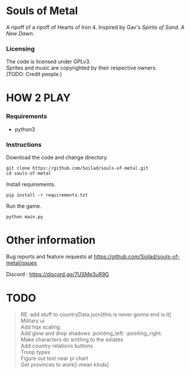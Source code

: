 # Souls of Metal

A ripoff of a ripoff of Hearts of Iron 4. Inspired by Gav's *Spirits of Sand: A 
New Dawn*.

### Licensing

The code is licensed under GPLv3.  
Sprites and music are copyrighted by their respective owners.  
(TODO: Credit people.)

# HOW 2 PLAY

### Requirements
- python3

### Instructions

Download the code and change directory.

```
git clone https://github.com/Soilad/souls-of-metal.git  
cd souls-of-metal
```

Install requirements.

```
pip install -r requirements.txt
```

Run the game.

```
python main.py
```

# Other information

Bug reports and feature requests at https://github.com/Soilad/souls-of-metal/issues  

Discord : https://discord.gg/7USMp3uR9G

# TODO
> RE: add stuff to countryData.json[this is never gonna end is it]  
> Military ui  
> Add hqx scaling  
> Add glow and drop shadows :pointing_left: :pointing_right:  
> Make characters do smthng to the estates  
> Add country relations buttons  
> Troop types  
> Figure out text near pi chart  
> Get provinces to work[i mean kinda]  

